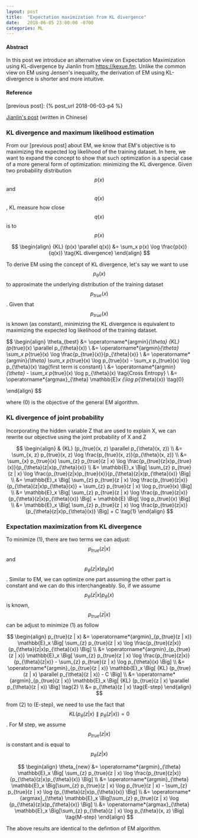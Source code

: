 ```yaml
---
layout: post
title:  "Expectation maximization from KL divergence"
date:   2018-06-05 23:00:00 -0700
categories: ML
---
```


#### __Abstract__
In this post we introduce an alternative view on Expectation Maximization using KL-divergence by Jianlin from 
<https://kexue.fm>. Unlike the common view on EM using Jensen's inequality, the derivation of EM using KL-divergence 
is shorter and more intuitive. 

#### __Reference__
[Jianlin's post]: https://kexue.fm/archives/5239
[previous post]: {% post_url 2018-06-03-p4 %}

[Jianlin's post] (written in Chinese)

### __KL divergence and maximum likelihood estimation__
From our [previous post] about EM, 
we know that EM's objective is to maximizing the expected log likelihood of the training dataset. 
In here, we want to expand the concept to show that 
such optimization is a special case of a more general form of optimization: minimizing the KL divergence.
Given two probability distribution $$p(x)$$ and $$q(x)$$, KL measure how close $$q(x)$$ is to $$p(x)$$

$$
\begin{align}
    {KL} (p(x) \parallel q(x)) &= \sum_x p(x) \log \frac{p(x)}{q(x)} \tag{KL divergence}
\end{align}
$$

To derive EM using the concept of KL divergence, 
let's say we want to use $$p_{\theta}(x)$$ to approximate the underlying distribution of the training dataset $$p_{true}(x)$$. 
Given that $$p_{true}(x)$$ is known (as constant), 
minimizing the KL divergence is equivalent to maximizing the expected log likelihood of the training dataset.

$$
\begin{align}
    \theta_{best} &= \operatorname*{argmin}_{\theta} {KL} (p_{true}(x) \parallel p_{\theta}(x)) \\
                  &= \operatorname*{argmin}_{\theta} \sum_x p_{true}(x) \log \frac{p_{true}(x)}{p_{\theta}(x)} \\
                  &= \operatorname*{argmin}_{\theta} \sum_x p_{true}(x) \log p_{true}(x) - \sum_x p_{true}(x) \log p_{\theta}(x) \tag{first term is constant} \\
                  &= \operatorname*{argmin}_{\theta} - \sum_x p_{true}(x) \log p_{\theta}(x) \tag{Cross Entropy} \\
                  &= \operatorname*{argmax}_{\theta} \mathbb{E}_x (\log p_{\theta}(x)) \tag{0}
                  
\end{align}
$$

where (0) is the objective of the general EM algorithm.

### __KL divergence of joint probability__
Incorporating the hidden variable Z that are used to explain X, we can rewrite our objective using the joint probability of X and Z

$$
\begin{align}
    & {KL} (p_{true}(x, z) \parallel p_{\theta}(x, z)) \\
    &= \sum_{x, z} p_{true}(x, z) \log \frac{p_{true}(x, z)}{p_{\theta}(x, z)} \\
    &= \sum_{x} p_{true}(x) \sum_{z} p_{true}(z | x) \log \frac{p_{true}(z|x)p_{true}(x)}{p_{\theta}(z|x)p_{\theta}(x)} \\
    &= \mathbb{E}_x \Big[ \sum_{z} p_{true}(z | x) \log \frac{p_{true}(z|x)p_{true}(x)}{p_{\theta}(z|x)p_{\theta}(x)} \Big] \\
    &= \mathbb{E}_x \Big[ \sum_{z} p_{true}(z | x) \log \frac{p_{true}(z|x)}{p_{\theta}(z|x)p_{\theta}(x)} + \sum_{z} p_{true}(z | x) \log p_{true}(x) \Big] \\
    &= \mathbb{E}_x \Big[ \sum_{z} p_{true}(z | x) \log \frac{p_{true}(z|x)}{p_{\theta}(z|x)p_{\theta}(x)} \Big] + \mathbb{E} \Big[ \log p_{true}(x) \Big] \\
    &= \mathbb{E}_x \Big[ \sum_{z} p_{true}(z | x) \log \frac{p_{true}(z|x)}{p_{\theta}(z|x)p_{\theta}(x)} \Big] + C \tag{1}
\end{align}
$$

### __Expectation maximization from KL divergence__

To minimize (1), there are two terms we can adjust: $$p_{true}(z | x)$$ and $$p_{\theta}(z|x)p_{\theta}(x)$$. 
Similar to EM, we can optimize one part assuming the other part is constant and we can do this interchangeably.
So, if we assume $$p_{\theta}(z|x)p_{\theta}(x)$$ is known, $$p_{true}(z | x)$$ can be adjust to minimize (1) as follow

$$
\begin{align}
    p_{true}(z | x) &= \operatorname*{argmin}_{p_{true}(z | x)} \mathbb{E}_x \Big[ \sum_{z} p_{true}(z | x) \log \frac{p_{true}(z|x)}{p_{\theta}(z|x)p_{\theta}(x)} \Big] \\
                    &= \operatorname*{argmin}_{p_{true}(z | x)} \mathbb{E}_x \Big[ \sum_{z} p_{true}(z | x) \log \frac{p_{true}(z|x)}{p_{\theta}(z|x)} - \sum_{z} p_{true}(z | x) \log p_{\theta}(x) \Big] \\
                    &= \operatorname*{argmin}_{p_{true}(z | x)} \mathbb{E}_x \Big[ {KL} (p_{true}(z | x) \parallel p_{\theta}(z | x)) - C \Big] \\
                    &= \operatorname*{argmin}_{p_{true}(z | x)} \mathbb{E}_x \Big[ {KL} (p_{true}(z | x) \parallel p_{\theta}(z | x)) \Big] \tag{2} \\
                    &=  p_{\theta}(z | x) \tag{E-step}
\end{align}
$$

from (2) to (E-step), we need to use the fact that $${KL}(p_{\theta}(z \vert x) \parallel p_{\theta}(z \vert x)) = 0$$.
For M step, we assume $$p_{true}(z \vert x)$$ is constant and is equal to $$p_{\theta}(z \vert x)$$

$$
\begin{align}
    \theta_{new} &= \operatorname*{argmin}_{\theta} \mathbb{E}_x \Big[ \sum_{z} p_{true}(z | x) \log \frac{p_{true}(z|x)}{p_{\theta}(z|x)p_{\theta}(x)} \Big] \\
                 &= \operatorname*{argmin}_{\theta} \mathbb{E}_x \Big[\sum_{z} p_{true}(z | x) \log p_{true}(z | x) - \sum_{z} p_{true}(z | x) \log {p_{\theta}(z|x)p_{\theta}(x)} \Big] \\
                 &= \operatorname*{argmax}_{\theta} \mathbb{E}_x \Big[\sum_{z} p_{true}(z | x) \log {p_{\theta}(z|x)p_{\theta}(x)} \Big] \\
                 &= \operatorname*{argmax}_{\theta} \mathbb{E}_x \Big[\sum_{z} p_{\theta}(z | x) \log p_{\theta}(x, z) \Big] \tag{M-step}
\end{align}
$$

The above results are identical to the defintion of EM algorithm.




































